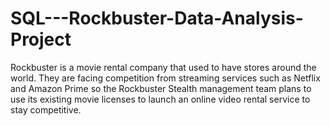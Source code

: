 # SQL---Rockbuster-Data-Analysis-Project
Rockbuster is a movie rental company that used to have stores around the world. They are facing competition from streaming services such as Netflix and Amazon Prime so the Rockbuster Stealth management team plans to use its existing movie licenses to launch an online video rental service to stay competitive.
